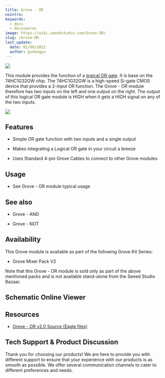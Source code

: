 ```yaml
---
title: Grove - OR
nointro:
keywords:
  - docs
  - docusaurus
image: https://wiki.seeedstudio.com/Grove-OR/
slug: /Grove-OR
last_update:
  date: 01/09/2022
  author: gunengyu
---
```


![](https://files.seeedstudio.com/wiki/Grove-OR/img/Mixer_v2.0_OR.jpg)

This module provides the function of a [logical OR gate](https://en.wikipedia.org/wiki/OR_gate). It is base on the 74HC1G32GW chip. The 74HC1G32GW is a high-speed Si-gate CMOS device that provides a 2-input OR function. The Grove - OR module therefore has two inputs on the left and one output on the right. The output of this logical OR gate module is HIGH when it gets a HIGH signal on any of the two inputs.

[![](https://files.seeedstudio.com/wiki/Seeed-WiKi/docs/images/300px-Get_One_Now_Banner-ragular.png)](https://www.seeedstudio.com/Mixer-Pack-V2Electronic-blockswithout-Arduinoplug-and-play-system-p-1867.html?cPath=14)

## Features

* Simple OR gate function with two inputs and a single output

* Makes integrating a Logical OR gate in your circuit a breeze

* Uses Standard 4-pin Grove Cables to connect to other Grove modules

## Usage

* See Grove - OR module typical usage
## See also

* Grove - AND

* Grove - NOT

## Availability

This Grove module is available as part of the following Grove Kit Series:

* Grove Mixer Pack V2

Note that this Grove - OR module is sold only as part of the above mentioned packs and is not available stand-alone from the Seeed Studio Bazaar.

## Schematic Online Viewer

<div className="altium-ecad-viewer" data-project-src="https://files.seeedstudio.com/wiki/Grove-OR/res/Grove-OR_v2.0_Eagle.zip" style={{borderRadius: '0px 0px 4px 4px', height: 500, borderStyle: 'solid', borderWidth: 1, borderColor: 'rgb(241, 241, 241)', overflow: 'hidden', maxWidth: 1280, maxHeight: 700, boxSizing: 'border-box'}}>
</div>

## Resources

* [Grove - OR v2.0 Source (Eagle files)](https://files.seeedstudio.com/wiki/Grove-OR/res/Grove-OR_v2.0_Eagle.zip)

## Tech Support & Product Discussion

Thank you for choosing our products! We are here to provide you with different support to ensure that your experience with our products is as smooth as possible. We offer several communication channels to cater to different preferences and needs.

<div class="button_tech_support_container">
<a href="https://forum.seeedstudio.com/" class="button_forum"></a> 
<a href="https://www.seeedstudio.com/contacts" class="button_email"></a>
</div>

<div class="button_tech_support_container">
<a href="https://discord.gg/eWkprNDMU7" class="button_discord"></a> 
<a href="https://github.com/Seeed-Studio/wiki-documents/discussions/69" class="button_discussion"></a>
</div>
